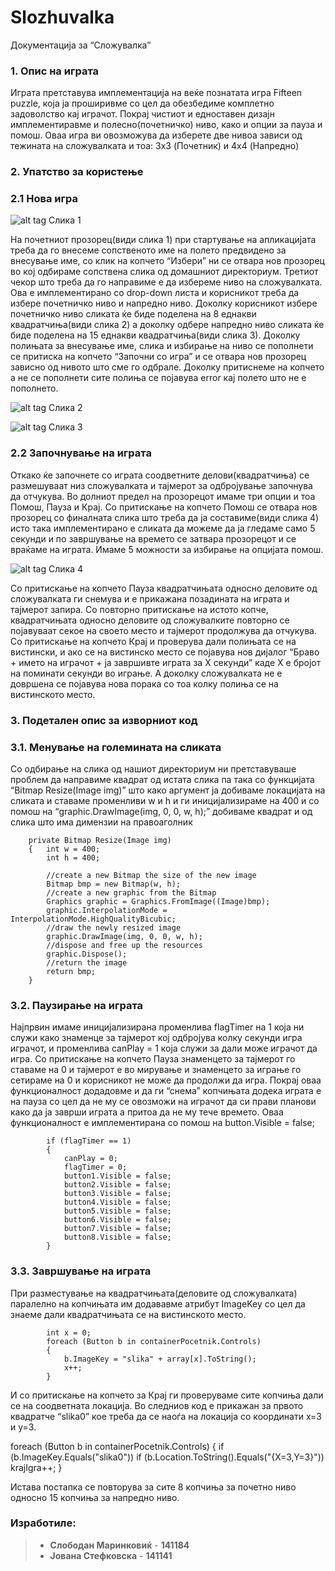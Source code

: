 # Slozhuvalka

Документација за “Сложувалка”

### 1. Опис на играта
Играта претставува имплементација на веќе познатата игра Fifteen puzzle, која ја проширивме со цел да обезбедиме комплетно задоволство кај играчот. Покрај чистиот и едноставен дизајн имплементиравме и полесно(почетничко) ниво, како и опции за пауза и помош. Оваа игра ви овозможува да изберете две нивоа зависи од тежината на сложувалката и тоа: 3x3 (Почетник) и 4x4 (Напредно) 

### 2. Упатство за користење
### 2.1 Нова игра
 
 ![alt tag](https://image.prntscr.com/image/846d20dc66b94f35b7caa62142cfc816.png)
Слика 1

На почетниот прозорец(види слика 1) при стартување на апликацијата треба да го внесеме сопственото име на полето предвидено за внесување име, со клик на копчето “Избери” ни се отвара нов прозорец во кој одбираме сопствена слика од домашниот директориум. Третиот чекор што треба да го направиме е да избереме ниво на сложувалката. Ова е имплементирано со drop-down листа и корисникот  треба да избере почетничко ниво и напредно ниво. Доколку корисникот избере почетничко ниво сликата ќе биде поделена на 8 еднакви квадратчиња(види слика 2)  а доколку одбере напредно ниво сликата ќе биде поделена на 15 еднакви квадратчиња(види слика  3).  Доколку полињата за внесување име, слика и избирање  на ниво се пополнети се притиска на копчето “Започни со игра” и се отвара нов прозорец зависно од нивото што сме го одбрале. Доколку притиснеме на копчето а не се пополнети сите полиња се појавува error кај полето што не е пополнето.  

 ![alt tag](https://image.prntscr.com/image/f14f4ca5129c4767b14cd85ddebeabbc.png)
Слика 2

 ![alt tag](https://image.prntscr.com/image/33bef3f42ee4422387cec49142a38a66.png)
Слика 3


### 2.2 Започнување на играта
Откако ќе започнете со играта соодветните делови(квадратчиња) се размешуваат низ сложувалката и тајмерот за одбројување започнува да отчукува. Во долниот предел на прозорецот имаме три опции и тоа Помош, Пауза и Крај. Со притискање на копчето Помош се отвара нов прозорец со финалната слика што треба да ја составиме(види слика 4) исто така имплементирано е сликата да можеме да ја гледаме само 5 секунди и по завршување на времето се затвара прозорецот и се враќаме на играта. Имаме 5 можности за избирање на опцијата помош. 
 
 ![alt tag](https://image.prntscr.com/image/72a850f2b67e413b92ea2416fd2c50fa.png)
Слика 4

Со притискање на копчето Пауза квадратчињата односно деловите од сложувалката ги снемува и е прикажана позадината на играта и тајмерот запира. Со повторно притискање на истото копче, квадратчињата односно деловите од сложувалките повторно се појавуваат секое на своето место и тајмерот продолжува да отчукува.  
Со притискање на копчето Крај и проверува дали полињата се на вистински, и ако се на вистинско место се појавува нов дијалог “Браво + името на играчот + ја завршивте играта за X секунди” каде X е бројот на поминати секунди во играње. А доколку сложувалката не е довршена се појавува нова порака со тоа колку полиња се на вистинското место.

### 3. Подетален опис за изворниот код
### 3.1. Менување на големината на сликата
Со одбирање на слика од нашиот директориум ни претставуваше проблем да направиме квадрат од истата слика па така со функцијата “Bitmap Resize(Image img)” што како аргумент ја добиваме локацијата на сликата и ставаме променливи w и h и ги иницијализираме на 400  и со помош на “graphic.DrawImage(img, 0, 0, w, h);” добиваме квадрат и од слика што има димензии на правоаголник


        private Bitmap Resize(Image img)
        {   int w = 400;
            int h = 400;

            //create a new Bitmap the size of the new image
            Bitmap bmp = new Bitmap(w, h);
            //create a new graphic from the Bitmap
            Graphics graphic = Graphics.FromImage((Image)bmp);
            graphic.InterpolationMode = InterpolationMode.HighQualityBicubic;
            //draw the newly resized image
            graphic.DrawImage(img, 0, 0, w, h);
            //dispose and free up the resources
            graphic.Dispose();
            //return the image
            return bmp;
        }

### 3.2. Паузирање на играта
Најпрвин имаме иницијализирана променлива flagTimer на 1 која ни служи како знаменце за тајмерот кој одбројува колку секунди игра играчот, и променлива canPlay = 1 која служи за дали може играчот да игра. Со притискање на копчето Пауза знаменцето за тајмерот го ставаме на 0 и тајмерот е во мирување и знаменцето за играње го сетираме на 0 и корисникот не може да продолжи да игра. Покрај оваа функционалност додадовме и да ги “снема” копчињата додека играта е на пауза со цел да не му се овозможи на играчот да си прави планови како да ја заврши играта а притоа да не му тече времето. Оваа функционалност е имплементирана со помош на button.Visible = false;

            if (flagTimer == 1)
            {
                canPlay = 0;
                flagTimer = 0;
                button1.Visible = false;
                button2.Visible = false;
                button3.Visible = false;
                button4.Visible = false;
                button5.Visible = false;
                button6.Visible = false;
                button7.Visible = false;
                button8.Visible = false;         
            }

### 3.3. Завршување на играта
При разместување на квадратчињата(деловите од сложувалката) паралелно на копчињата им додававме атрибут ImageKey со цел да знаеме дали квадратчињата се на вистинското место.

            int x = 0;
            foreach (Button b in containerPocetnik.Controls)
            {    
                b.ImageKey = "slika" + array[x].ToString();
                x++;
            }
            
И со притискање на копчето за Крај ги проверуваме сите копчиња дали се на соодветната локација. Во следниов код е прикажан за првото квадратче “slika0” кое треба да се наоѓа на локација со координати x=3 и y=3.

foreach (Button b in containerPocetnik.Controls)
            {
                if (b.ImageKey.Equals("slika0"))
                    if (b.Location.ToString().Equals("{X=3,Y=3}"))
                        krajIgra++; 
	}
  
Истава постапка се повторува за сите 8 копчиња за почетно ниво односно 15 копчиња за напредно ниво.

### Изработиле:

>- **Слободан Маринковиќ** - **141184**
>- **Јована Стефковска** - **141141**



